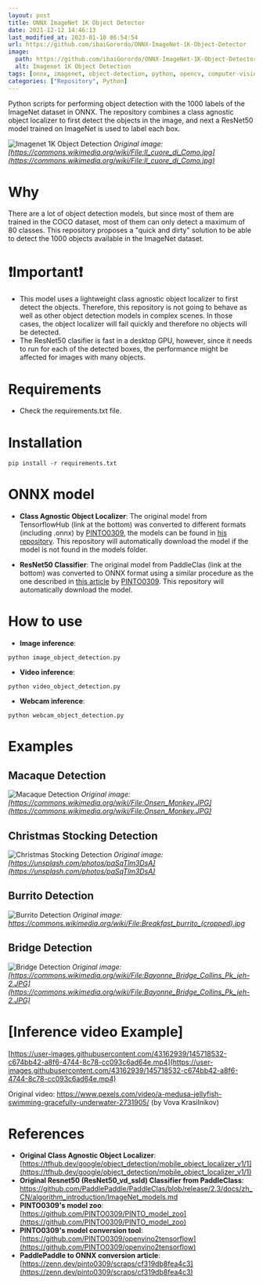 ```yaml
---
layout: post
title: ONNX ImageNet 1K Object Detector
date: 2021-12-12 14:46:13 
last_modified_at: 2023-01-10 06:54:54 
url: https://github.com/ibaiGorordo/ONNX-ImageNet-1K-Object-Detector
image:
  path: https://github.com/ibaiGorordo/ONNX-ImageNet-1K-Object-Detector/raw/main/doc/img/output_balloon.jpg
  alt: Imagenet 1K Object Detection
tags: [onnx, imagenet, object-detection, python, opencv, computer-vision, class-agnostic-detection, object-localization]
categories: ["Repository", Python]
---
```

Python scripts for performing object detection with the 1000 labels of the ImageNet dataset in ONNX. The repository combines a class agnostic object localizer to first detect the objects in the image, and next a ResNet50 model trained on ImageNet is used to label each box.

![Imagenet 1K Object Detection](https://github.com/ibaiGorordo/ONNX-ImageNet-1K-Object-Detector/raw/main/doc/img/output_balloon.jpg)
*Original image: [https://commons.wikimedia.org/wiki/File:Il_cuore_di_Como.jpg](https://commons.wikimedia.org/wiki/File:Il_cuore_di_Como.jpg)*

# Why
There are a lot of object detection models, but since most of them are trained in the COCO dataset, most of them can only detect a maximum of 80 classes. This repository proposes a "quick and dirty" solution to be able to detect the 1000 objects available in the ImageNet dataset.

# :exclamation:Important:exclamation:
- This model uses a lightweight class agnostic object localizer to first detect the objects. Therefore, this repository is not going to behave as well as other object detection models in complex scenes. In those cases, the object localizer will fail quickly and therefore no objects will be detected.
- The ResNet50 clasifier is fast in a desktop GPU, however, since it needs to run for each of the detected boxes, the performance might be affected for images with many objects.

# Requirements

 * Check the requirements.txt file.
 
# Installation
```
pip install -r requirements.txt
```

# ONNX model

- **Class Agnostic Object Localizer**:
The original model from TensorflowHub (link at the bottom) was converted to different formats (including .onnx) by [PINTO0309](https://github.com/PINTO0309), the models can be found in [his repository](https://github.com/PINTO0309/PINTO_model_zoo/tree/main/151_object_detection_mobile_object_localizer). This repository will automatically download the model if the model is not found in the models folder.

- **ResNet50 Classifier**:
The original model from PaddleClas (link at the bottom) was converted to ONNX format using a similar procedure as the one described in [this article](https://zenn.dev/pinto0309/scraps/cf319db8fea4c3) by [PINTO0309](https://github.com/PINTO0309). This repository will automatically download the model.

# How to use

 * **Image inference**:
 
 ```
 python image_object_detection.py
 ```
 
  * **Video inference**:
 
 ```
 python video_object_detection.py
 ```
 
  * **Webcam inference**:
 
 ```
 python webcam_object_detection.py
 ```

 # Examples

## Macaque Detection
![Macaque Detection](https://github.com/ibaiGorordo/ONNX-ImageNet-1K-Object-Detector/raw/main/doc/img/macaque_output.jpg)
 *Original image: [https://commons.wikimedia.org/wiki/File:Onsen_Monkey.JPG](https://commons.wikimedia.org/wiki/File:Onsen_Monkey.JPG)*

## Christmas Stocking Detection
![Christmas Stocking Detection](https://github.com/ibaiGorordo/ONNX-ImageNet-1K-Object-Detector/raw/main/doc/img/stocking_output.jpg)
 *Original image: [https://unsplash.com/photos/paSqTlm3DsA](https://unsplash.com/photos/paSqTlm3DsA)*

## Burrito Detection
![Burrito Detection](https://github.com/ibaiGorordo/ONNX-ImageNet-1K-Object-Detector/raw/main/doc/img/burrito_output.jpg)
 *Original image: https://commons.wikimedia.org/wiki/File:Breakfast_burrito_(cropped).jpg*

## Bridge Detection
![Bridge Detection](https://github.com/ibaiGorordo/ONNX-ImageNet-1K-Object-Detector/raw/main/doc/img/bridge_output.jpg)
 *Original image: [https://commons.wikimedia.org/wiki/File:Bayonne_Bridge_Collins_Pk_jeh-2.JPG](https://commons.wikimedia.org/wiki/File:Bayonne_Bridge_Collins_Pk_jeh-2.JPG)*

 # [Inference video Example]
[https://user-images.githubusercontent.com/43162939/145718532-c674bb42-a8f6-4744-8c78-cc093c6ad64e.mp4](https://user-images.githubusercontent.com/43162939/145718532-c674bb42-a8f6-4744-8c78-cc093c6ad64e.mp4)

 Original video: https://www.pexels.com/video/a-medusa-jellyfish-swimming-gracefully-underwater-2731905/ (by 
Vova Krasilnikov)

# References
- **Original Class Agnostic Object Localizer**: [https://tfhub.dev/google/object_detection/mobile_object_localizer_v1/1](https://tfhub.dev/google/object_detection/mobile_object_localizer_v1/1)
- **Original Resnet50 (ResNet50_vd_ssld) Classifier from PaddleClass**: https://github.com/PaddlePaddle/PaddleClas/blob/release/2.3/docs/zh_CN/algorithm_introduction/ImageNet_models.md
- **PINTO0309's model zoo**: [https://github.com/PINTO0309/PINTO_model_zoo](https://github.com/PINTO0309/PINTO_model_zoo)
- **PINTO0309's model conversion tool**: [https://github.com/PINTO0309/openvino2tensorflow](https://github.com/PINTO0309/openvino2tensorflow)
- **PaddlePaddle to ONNX conversion article**: [https://zenn.dev/pinto0309/scraps/cf319db8fea4c3](https://zenn.dev/pinto0309/scraps/cf319db8fea4c3)
